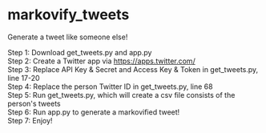 # markovify_tweets
Generate a tweet like someone else!

Step 1: Download get_tweets.py and app.py  
Step 2: Create a Twitter app via https://apps.twitter.com/   
Step 3: Replace API Key & Secret and Access Key & Token in get_tweets.py, line 17-20  
Step 4: Replace the person Twitter ID in get_tweets.py, line 68  
Step 5: Run get_tweets.py, which will create a csv file consists of the person's tweets  
Step 6: Run app.py to generate a markovified tweet!  
Step 7: Enjoy!  
